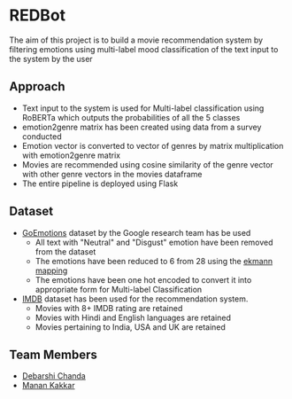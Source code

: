# REDBot
The aim of this project is to build a movie recommendation system by filtering emotions using multi-label mood classification of the text input to the system by the user

## Approach
- Text input to the system is used for Multi-label classification using RoBERTa which outputs the probabilities of all the 5 classes
- emotion2genre matrix has been created using data from a survey conducted
- Emotion vector is converted to vector of genres by matrix multiplication with emotion2genre matrix
- Movies are recommended using cosine similarity of the genre vector with other genre vectors in the movies dataframe
- The entire pipeline is deployed using Flask

## Dataset
- [GoEmotions](https://github.com/google-research/google-research/tree/master/goemotions) dataset by the Google research team has be used
  - All text with "Neutral" and "Disgust" emotion have been removed from the dataset
  - The emotions have been reduced to 6 from 28 using the [ekmann mapping](https://github.com/google-research/google-research/blob/master/goemotions/data/ekman_mapping.json)
  - The emotions have been one hot encoded to convert it into appropriate form for Multi-label Classification
- [IMDB](https://www.kaggle.com/stefanoleone992/imdb-extensive-dataset) dataset has been used for the recommendation system.
  - Movies with 8+ IMDB rating are retained
  - Movies with Hindi and English languages are retained
  - Movies pertaining to India, USA and UK are retained
 
 ## Team Members
 - [Debarshi Chanda](https://github.com/DebarshiChanda)
 - [Manan Kakkar](https://github.com/manankakkar13)
